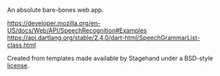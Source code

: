 An absolute bare-bones web app.

https://developer.mozilla.org/en-US/docs/Web/API/SpeechRecognition#Examples
https://api.dartlang.org/stable/2.4.0/dart-html/SpeechGrammarList-class.html

Created from templates made available by Stagehand under a BSD-style
[license](https://github.com/dart-lang/stagehand/blob/master/LICENSE).
